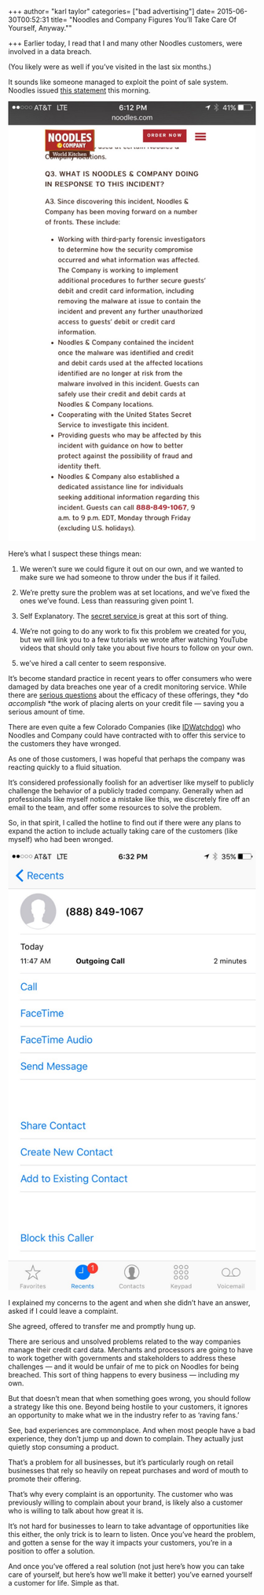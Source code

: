 +++
author= "karl taylor"
categories= ["bad advertising"]
date= 2015-06-30T00:52:31 
title= "Noodles and Company Figures You’ll Take Care Of Yourself, Anyway.""

+++
Earlier today, I read that I and many other Noodles customers, were involved in a data breach.

 (You likely were as well if you’ve visited in the last six months.)

 It sounds like someone managed to exploit the point of sale system. Noodles issued [this statement](http://www.noodles.com/security/) this morning.

  ![](https://raw.githubusercontent.com/karljtaylor/kjt/blog/content/assets/25049-1q1jgwhkijlah5qlzhbiydw.jpeg)  


 Here’s what I suspect these things mean:

 1) We weren’t sure we could figure it out on our own, and we wanted to make sure we had someone to throw under the bus if it failed.

 2) We’re pretty sure the problem was at set locations, and we’ve fixed the ones we’ve found. Less than reassuring given point 1.

 3) Self Explanatory. The [secret service ](http://www.secretservice.gov/investigation/)is great at this sort of thing.

 4) We’re not going to do any work to fix this problem we created for you, but we will link you to a few tutorials we wrote after watching YouTube videos that should only take you about five hours to follow on your own.

 5) we’ve hired a call center to seem responsive.

 It’s become standard practice in recent years to offer consumers who were damaged by data breaches one year of a credit monitoring service. While there are [serious questions](http://m.deseretnews.com/article/865597982/Target-data-breach-Credit-monitoring-will-not-protect-you-from-identity-theft.html?pg=all) about the efficacy of these offerings, they *do *accomplish* *the work of placing alerts on your credit file — saving you a serious amount of time.

 There are even quite a few Colorado Companies (like [IDWatchdog](http://www.idwatchdog.com/)) who Noodles and Company could have contracted with to offer this service to the customers they have wronged.

 As one of those customers, I was hopeful that perhaps the company was reacting quickly to a fluid situation.

 It’s considered professionally foolish for an advertiser like myself to publicly challenge the behavior of a publicly traded company. Generally when ad professionals like myself notice a mistake like this, we discretely fire off an email to the team, and offer some resources to solve the problem.

 So, in that spirit, I called the hotline to find out if there were any plans to expand the action to include actually taking care of the customers (like myself) who had been wronged.

  ![](https://raw.githubusercontent.com/karljtaylor/kjt/blog/content/assets/0135d-1lag8sknltl4i6dqwopmm8w.jpeg)  


 I explained my concerns to the agent and when she didn’t have an answer, asked if I could leave a complaint.

 She agreed, offered to transfer me and promptly hung up.

 There are serious and unsolved problems related to the way companies manage their credit card data. Merchants and processors are going to have to work together with governments and stakeholders to address these challenges — and it would be unfair of me to pick on Noodles for being breached. This sort of thing happens to every business — including my own.

 But that doesn’t mean that when something goes wrong, you should follow a strategy like this one. Beyond being hostile to your customers, it ignores an opportunity to make what we in the industry refer to as ‘raving fans.’

 See, bad experiences are commonplace. And when most people have a bad experience, they don’t jump up and down to complain. They actually just quietly stop consuming a product.

 That’s a problem for all businesses, but it’s particularly rough on retail businesses that rely so heavily on repeat purchases and word of mouth to promote their offering.

 That’s why every complaint is an opportunity. The customer who was previously willing to complain about your brand, is likely also a customer who is willing to talk about how great it is.

 It’s not hard for businesses to learn to take advantage of opportunities like this either, the only trick is to learn to listen. Once you’ve heard the problem, and gotten a sense for the way it impacts your customers, you’re in a position to offer a solution.

 And once you’ve offered a real solution (not just here’s how you can take care of yourself, but here’s how we’ll make it better) you’ve earned yourself a customer for life. Simple as that.
